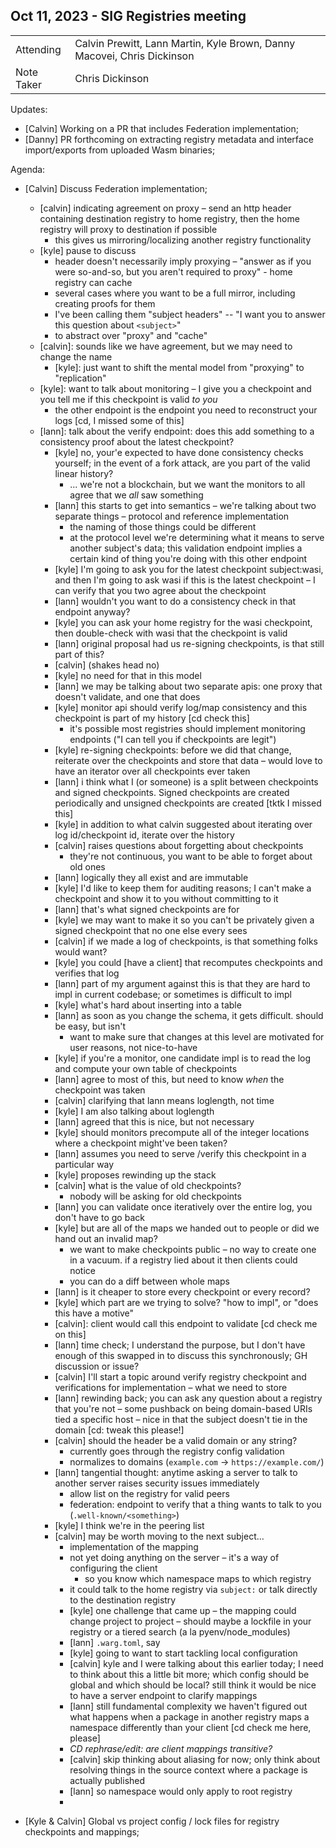 ## Oct 11, 2023 - SIG Registries meeting

|          |      | 
| -------- | -------- |
| Attending  | Calvin Prewitt, Lann Martin, Kyle Brown, Danny Macovei, Chris Dickinson
| Note Taker | Chris Dickinson

Updates:
  - [Calvin] Working on a PR that includes Federation implementation;
  - [Danny] PR forthcoming on extracting registry metadata and interface import/exports from uploaded Wasm binaries;

Agenda:
- [Calvin] Discuss Federation implementation;
    - [calvin] indicating agreement on proxy – send an http header containing destination registry to home registry, then the home registry will proxy to destination if possible
      - this gives us mirroring/localizing another registry functionality
  - [kyle] pause to discuss
      - header doesn't necessarily imply proxying – "answer as if you were so-and-so, but you aren't required to proxy" - home registry can cache
      - several cases where you want to be a full mirror, including creating proofs for them
      - I've been calling them "subject headers" -- "I want you to answer this question about `<subject>`"
      - to abstract over "proxy" and "cache"
  - [calvin]: sounds like we have agreement, but we may need to change the name
      - [kyle]: just want to shift the mental model from "proxying" to "replication"
  - [kyle]: want to talk about monitoring – I give you a checkpoint and you tell me if this checkpoint is valid _to you_
      - the other endpoint is the endpoint you need to reconstruct your logs [cd, I missed some of this]
  - [lann]: talk about the verify endpoint: does this add something to a consistency proof about the latest checkpoint?
      - [kyle] no, your'e expected to have done consistency checks yourself; in the event of a fork attack, are you part of the valid linear history?
          - ... we're not a blockchain, but we want the monitors to all agree that we _all_ saw something
    - [lann] this starts to get into semantics – we're talking about two separate things – protocol and reference implementation
        - the naming of those things could be different
        - at the protocol level we're determining what it means to serve another subject's data; this validation endpoint implies a certain kind of thing you're doing with this other endpoint
    - [kyle] I'm going to ask you for the latest checkpoint subject:wasi, and then I'm going to ask wasi if this is the latest checkpoint – I can verify that you two agree about the checkpoint
    - [lann] wouldn't you want to do a consistency check in that endpoint anyway?
    - [kyle] you can ask your home registry for the wasi checkpoint, then double-check with wasi that the checkpoint is valid
    - [lann] original proposal had us re-signing checkpoints, is that still part of this?
    - [calvin] (shakes head no)
    - [kyle] no need for that in this model
    - [lann] we may be talking about two separate apis: one proxy that doesn't validate, and one that does
    - [kyle] monitor api should verify log/map consistency and this checkpoint is part of my history [cd check this]
        - it's possible most registries should implement monitoring endpoints ("I can tell you if checkpoints are legit")
    - [kyle] re-signing checkpoints: before we did that change, reiterate over the checkpoints and store that data – would love to have an iterator over all checkpoints ever taken
    - [lann] i think what I (or someone) is a split between checkpoints and signed checkpoints. Signed checkpoints are created periodically and unsigned checkpoints are created [tktk I missed this]
    - [kyle] in addition to what calvin suggested about iterating over log id/checkpoint id, iterate over the history
    - [calvin] raises questions about forgetting about checkpoints
        - they're not continuous, you want to be able to forget about old ones
    - [lann] logically they all exist and are immutable
    - [kyle] I'd like to keep them for auditing reasons; I can't make a checkpoint and show it to you without committing to it
    - [lann] that's what signed checkpoints are for
    - [kyle] we may want to make it so you can't be privately given a signed checkpoint that no one else every sees
    - [calvin] if we made a log of checkpoints, is that something folks would want?
    - [kyle] you could [have a client] that recomputes checkpoints and verifies that log
    - [lann] part of my argument against this is that they are hard to impl in current codebase; or sometimes is difficult to impl
    - [kyle] what's hard about inserting into a table
    - [lann] as soon as you change the schema, it gets difficult. should be easy, but isn't
        - want to make sure that changes at this level are motivated for user reasons, not nice-to-have
    - [kyle] if you're a monitor, one candidate impl is to read the log and compute your own table of checkpoints
    - [lann] agree to most of this, but need to know *when* the checkpoint was taken
    - [calvin] clarifying that lann means loglength, not time
    - [kyle] I am also talking about loglength
    - [lann] agreed that this is nice, but not necessary
    - [kyle] should monitors precompute all of the integer locations where a checkpoint might've been taken?
    - [lann] assumes you need to serve /verify this checkpoint in a particular way
    - [kyle] proposes rewinding up the stack
    - [calvin] what is the value of old checkpoints?
      - nobody will be asking for old checkpoints
    - [lann] you can validate once iteratively over the entire log, you don't have to go back
    - [kyle] but are all of the maps we handed out to people or did we hand out an invalid map?
        - we want to make checkpoints public – no way to create one in a vacuum. if a registry lied about it then clients could notice
        - you can do a diff between whole maps
    - [lann] is it cheaper to store every checkpoint or every record?
    - [kyle] which part are we trying to solve? "how to impl", or "does this have a motive"
    - [calvin]: client would call this endpoint to validate [cd check me on this]
    - [lann] time check; I understand the purpose, but I don't have enough of this swapped in to discuss this synchronously; GH discussion or issue?
    - [calvin] I'll start a topic around verify registry checkpoint and verifications for implementation – what we need to store
    - [lann] rewinding back; you can ask any question about a registry that you're not – some pushback on being domain-based URIs tied a specific host – nice in that the subject doesn't tie in the domain [cd: tweak this please!]
    - [calvin] should the header be a valid domain or any string?
        - currently goes through the registry config validation
        - normalizes to domains (`example.com` -> `https://example.com/`)
    - [lann] tangential thought: anytime asking a server to talk to another server raises security issues immediately
        - allow list on the registry for valid peers
        - federation: endpoint to verify that a thing wants to talk to you (`.well-known/<something>`)
    - [kyle] I think we're in the peering list
    - [calvin] may be worth moving to the next subject...
        - implementation of the mapping
        - not yet doing anything on the server – it's a way of configuring the client
            - so you know which namespace maps to which registry
        - it could talk to the home registry via `subject:` or talk directly to the destination registry
        - [kyle] one challenge that came up – the mapping could change project to project – should maybe a lockfile in your registry or a tiered search (a la pyenv/node_modules)
        - [lann] `.warg.toml`, say
        - [kyle] going to want to start tackling local configuration
        - [calvin] kyle and I were talking about this earlier today; I need to think about this a little bit more; which config should be global and which should be local? still think it would be nice to have a server endpoint to clarify mappings
        - [lann] still fundamental complexity we haven't figured out what happens when a package in another registry maps a namespace differently than your client [cd check me here, please]
        - _CD rephrase/edit: are client mappings transitive?_
        - [calvin] skip thinking about aliasing for now; only think about resolving things in the source context where a package is actually published
        - [lann] so namespace would only apply to root registry
        - 

- [Kyle & Calvin] Global vs project config / lock files for registry checkpoints and mappings;

